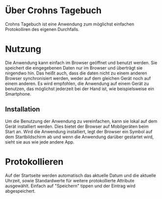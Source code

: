 # Über Crohns Tagebuch

Crohns Tagebuch ist eine Anwendung zum möglichst einfachen Protokolliren des eigenen Durchfalls.

# Nutzung
Die Anwendung kann einfach im Browser geöffnet und benutzt werden. Sie speichert die eingegebenen Daten nur im Browser und überträgt sie nirgendwo hin. Das heißt auch, dass die daten nicht zu einem anderen Browser synchronisiert werden, weder auf dem gleichen Gerät noch auf einem anderen. Es wird empfohlen, die Anwendung auf einem Gerät zu benutzen, das möglichst jederzeit bei der Hand ist, wie beispielsweise ein Smartphone.

## Installation
Um die Benutzung der Anwendung zu vereinfachen, kann sie lokal auf dem Gerät installiert werden. Dies bietet der Browser auf Mobilgeräten beim Start an. Wird die Anwendung installiert, legt der Browser ein Symbol auf dem Startbildschirm ab und wenn die Anwendung darüber gestartet wird, sieht sie aus wie jede andere App.

# Protokollieren
Auf der Startseite werden automatisch das aktuelle Datum und die aktuelle Uhrzeit, sowie Standardwerte für weitere protokollierte Attribute ausgewählt. Einfach auf "Speichern" tippen und der Eintrag wird abgespeichert.